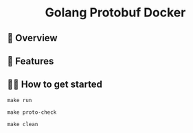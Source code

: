 <div align="center">
    <h1>Golang Protobuf Docker</h1>
</div>

## 👀 Overview





## 🎁 Features


## 👩‍💻 How to get started

```
make run
```

```
make proto-check
```

```
make clean
```
